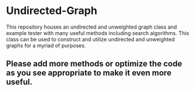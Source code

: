 # Undirected-Graph
This repository houses an undirected and unweighted graph class and example tester with many useful methods including search algorithms. This class can be used to construct and utilize undirected and unweighted graphs for a myriad of purposes.
## Please add more methods or optimize the code as you see appropriate to make it even more useful.
